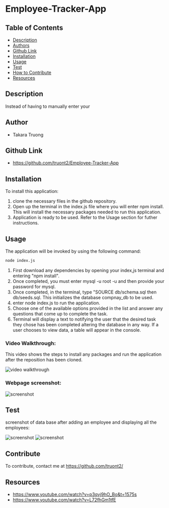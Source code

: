 # Employee-Tracker-App

## Table of Contents
- [Description](#description)
- [Authors](#authors)
- [Github Link](#github-link)
- [Installation](#installation)
- [Usage](#usage)
- [Test](#test)
- [How to Contribute](#contribute)
- [Resources](#resources)

## Description

Instead of having to manually enter your 
## Author 
- Takara Truong

## Github Link

* https://github.com/truont2/Employee-Tracker-App

## Installation

To install this application:
1. clone the necessary files in the github repository.
2. Open up the terminal in the index.js file where you will enter npm install. This will install the necessary packages needed to run this application. 
3. Application is ready to be used. Refer to the Usage section for futher instructions.

## Usage

The application will be invoked by using the following command:

```bash
node index.js
```

1. First download any dependencies by opening your index,js terminal and entering "npm install". 
2. Once completed, you must enter mysql -u root -u and then provide your password for mysql. 
3. Once completed, in the terminal, type "SOURCE db/schema.sql then db/seeds.sql. This initializes the database compnay_db to be used. 
4. enter node index.js to run the application. 
5. Choose one of the available options provided in the list and answer any questions that come up to complete the task.
6. Terminal will display a text to notifying the user that the desired task they chose has been completed altering the database in any way. If a user chooses to view data, a table will appear in the console.

### Video Walkthrough: 

This video shows the steps to install any packages and run the application after the reposition has been cloned.

![video walkthrough](./assets/teamPageUsage.gif)

### Webpage screenshot:

![screenshot](./assets/teamPage.PNG)

## Test 

screenshot of data base after adding an employee and displaying all the employees:

![screenshot](./assets/commandLine.PNG)
![screenshot](./assets/fiveCards.PNG)

## Contribute

To contribute, contact me at https://github.com/truont2/

## Resources 

* https://www.youtube.com/watch?v=p3qvj9hO_Bo&t=1575s
* https://www.youtube.com/watch?v=L72fhGm1tfE
